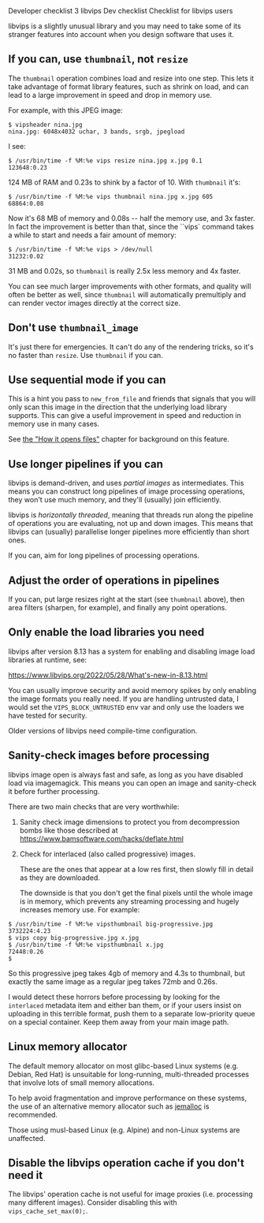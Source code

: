   <refmeta>
    <refentrytitle>Developer checklist</refentrytitle>
    <manvolnum>3</manvolnum>
    <refmiscinfo>libvips</refmiscinfo>
  </refmeta>

  <refnamediv>
    <refname>Dev checklist</refname>
    <refpurpose>Checklist for libvips users</refpurpose>
  </refnamediv>

libvips is a slightly unusual library and you may need to take some of its
stranger features into account when you design software that uses it.

## If you can, use `thumbnail`, not `resize`

The `thumbnail` operation combines load and resize into one step. This lets it
take advantage of format library features, such as shrink on load, and can
lead to a large improvement in speed and drop in memory use.

For example, with this JPEG image:

```
$ vipsheader nina.jpg
nina.jpg: 6048x4032 uchar, 3 bands, srgb, jpegload
```

I see:

```
$ /usr/bin/time -f %M:%e vips resize nina.jpg x.jpg 0.1
123648:0.23
```

124 MB of RAM and 0.23s to shink by a factor of 10. With `thumbnail` it's:

```
$ /usr/bin/time -f %M:%e vips thumbnail nina.jpg x.jpg 605
68864:0.08
```

Now it's 68 MB of memory and 0.08s -- half the memory use, and 3x faster. In
fact the improvement is better than that, since the ``vips` command takes a
while to start and needs a fair amount of memory:

```
$ /usr/bin/time -f %M:%e vips > /dev/null
31232:0.02
```

31 MB and 0.02s, so `thumbnail` is really 2.5x less memory and 4x faster.

You can see much larger improvements with other formats, and quality will
often be better as well, since `thumbnail` will automatically premultiply and
can render vector images directly at the correct size.

## Don't use `thumbnail_image`

It's just there for emergencies. It can't do any of the rendering tricks,
so it's no faster than `resize`. Use `thumbnail` if you can.

## Use sequential mode if you can

This is a hint you pass to `new_from_file` and friends that signals that you
will only scan this image in the direction that the underlying load library
supports. This can give a useful improvement in speed and reduction in memory
use in many cases.

See [the "How it opens files"](How-it-opens-files.html) chapter for background
on this feature.

## Use longer pipelines if you can

libvips is demand-driven, and uses *partial images* as intermediates. This
means you can construct long pipelines of image processing operations,
they won't use much memory, and they'll (usually) join efficiently.

libvips is *horizontally threaded*, meaning that threads run along
the pipeline of operations you are evaluating, not up and down images. This
means that libvips can (usually) parallelise longer pipelines more efficiently
than short ones.

If you can, aim for long pipelines of processing operations.

## Adjust the order of operations in pipelines

If you can, put large resizes right at the start (see `thumbnail` above),
then area filters (sharpen, for example), and finally any point operations.

## Only enable the load libraries you need

libvips after version 8.13 has a system for enabling and disabling image load
libraries at runtime, see:

https://www.libvips.org/2022/05/28/What's-new-in-8.13.html

You can usually improve security and avoid memory spikes by only enabling
the image formats you really need.  If you are handling untrusted data,
I would set the `VIPS_BLOCK_UNTRUSTED` env var and only use the loaders we
have tested for security.

Older versions of libvips need compile-time configuration.

## Sanity-check images before processing

libvips image open is always fast and safe, as long as you have disabled
load via imagemagick. This means you can open an image and sanity-check it
before further processing.

There are two main checks that are very worthwhile:

1. Sanity check image dimensions to protect you from decompression
   bombs like those described at
   https://www.bamsoftware.com/hacks/deflate.html

2. Check for interlaced (also called progressive) images.

   These are the ones that appear at a low res first, then slowly fill in
   detail as they are downloaded.

   The downside is that you don't get the final pixels until the whole image
   is in memory, which prevents any streaming processing and hugely increases
   memory use. For example:

```
$ /usr/bin/time -f %M:%e vipsthumbnail big-progressive.jpg
3732224:4.23
$ vips copy big-progressive.jpg x.jpg
$ /usr/bin/time -f %M:%e vipsthumbnail x.jpg
72448:0.26
$
```

   So this progressive jpeg takes 4gb of memory and 4.3s to thumbnail, but
   exactly the same image as a regular jpeg takes 72mb and 0.26s.

   I would detect these horrors before processing by looking for the
   `interlaced` metadata item and either ban them, or if your users insist
   on uploading in this terrible format, push them to a separate low-priority
   queue on a special container. Keep them away from your main image path.

## Linux memory allocator

The default memory allocator on most glibc-based Linux systems (e.g.
Debian, Red Hat) is unsuitable for long-running, multi-threaded processes
that involve lots of small memory allocations.

To help avoid fragmentation and improve performance on these systems,
the use of an alternative memory allocator such as [jemalloc](
https://github.com/jemalloc/jemalloc) is recommended.

Those using musl-based Linux (e.g. Alpine) and non-Linux systems are
unaffected.

## Disable the libvips operation cache if you don't need it

The libvips' operation cache is not useful for image proxies (i.e.  processing
many different images). Consider disabling this with `vips_cache_set_max(0);`.
